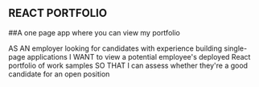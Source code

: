 ## REACT PORTFOLIO

##A one page app where you can view my portfolio


AS AN employer looking for candidates with experience building single-page applications
I WANT to view a potential employee's deployed React portfolio of work samples
SO THAT I can assess whether they're a good candidate for an open position

